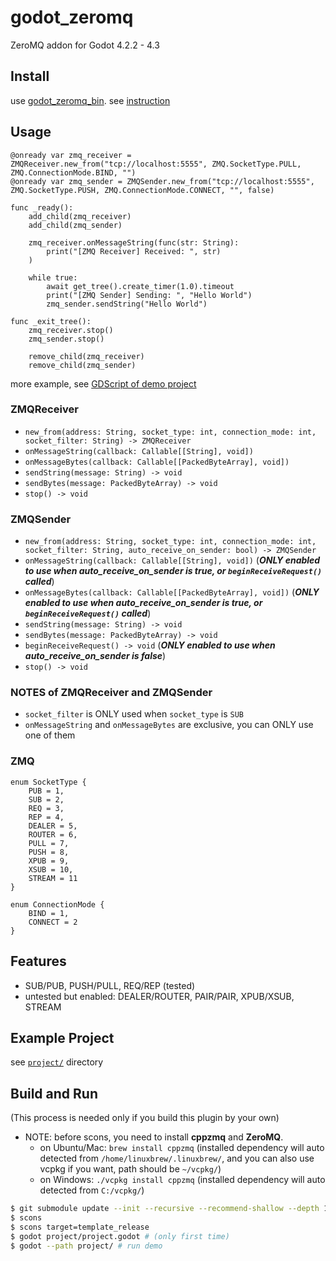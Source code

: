 # godot_zeromq

ZeroMQ addon for Godot 4.2.2 - 4.3

## Install

use [godot_zeromq_bin](https://github.com/funatsufumiya/godot_zeromq_bin). see [instruction](https://github.com/funatsufumiya/godot_zeromq_bin/blob/main/README.md)

## Usage

```gdscript
@onready var zmq_receiver = ZMQReceiver.new_from("tcp://localhost:5555", ZMQ.SocketType.PULL, ZMQ.ConnectionMode.BIND, "")
@onready var zmq_sender = ZMQSender.new_from("tcp://localhost:5555", ZMQ.SocketType.PUSH, ZMQ.ConnectionMode.CONNECT, "", false)

func _ready():
    add_child(zmq_receiver)
    add_child(zmq_sender)

    zmq_receiver.onMessageString(func(str: String):
        print("[ZMQ Receiver] Received: ", str)
    )

    while true:
        await get_tree().create_timer(1.0).timeout
        print("[ZMQ Sender] Sending: ", "Hello World")
        zmq_sender.sendString("Hello World")

func _exit_tree():
    zmq_receiver.stop()
    zmq_sender.stop()

    remove_child(zmq_receiver)
    remove_child(zmq_sender)
```

more example, see [GDScript of demo project](https://github.com/funatsufumiya/godot_zeromq/blob/main/project/zeromq_receiver.gd)

### ZMQReceiver

- `new_from(address: String, socket_type: int, connection_mode: int, socket_filter: String) -> ZMQReceiver`
- `onMessageString(callback: Callable[[String], void])`
- `onMessageBytes(callback: Callable[[PackedByteArray], void])`
- `sendString(message: String) -> void`
- `sendBytes(message: PackedByteArray) -> void`
- `stop() -> void`

### ZMQSender

- `new_from(address: String, socket_type: int, connection_mode: int, socket_filter: String, auto_receive_on_sender: bool) -> ZMQSender`
- `onMessageString(callback: Callable[[String], void])` (***ONLY enabled to use when auto_receive_on_sender is true, or `beginReceiveRequest()` called***)
- `onMessageBytes(callback: Callable[[PackedByteArray], void])` (***ONLY enabled to use when auto_receive_on_sender is true, or `beginReceiveRequest()` called***)
- `sendString(message: String) -> void`
- `sendBytes(message: PackedByteArray) -> void`
- `beginReceiveRequest() -> void` (***ONLY enabled to use when auto_receive_on_sender is false***)
- `stop() -> void`

### NOTES of ZMQReceiver and ZMQSender

- `socket_filter` is ONLY used when `socket_type` is `SUB`
- `onMessageString` and `onMessageBytes` are exclusive, you can ONLY use one of them

### ZMQ

```gdscript
enum SocketType {
    PUB = 1,
    SUB = 2,
    REQ = 3,
    REP = 4,
    DEALER = 5,
    ROUTER = 6,
    PULL = 7,
    PUSH = 8,
    XPUB = 9,
    XSUB = 10,
    STREAM = 11
}

enum ConnectionMode {
    BIND = 1,
    CONNECT = 2
}
```

## Features

- SUB/PUB, PUSH/PULL, REQ/REP (tested)
- untested but enabled: DEALER/ROUTER, PAIR/PAIR, XPUB/XSUB, STREAM

## Example Project

see [`project/`](project) directory

## Build and Run

(This process is needed only if you build this plugin by your own)

- NOTE: before scons, you need to install **cppzmq** and **ZeroMQ**. 
  - on Ubuntu/Mac: `brew install cppzmq` (installed dependency will auto detected from `/home/linuxbrew/.linuxbrew/`, and you can also use vcpkg if you want, path should be `~/vcpkg/`)
  - on Windows: `./vcpkg install cppzmq` (installed dependency will auto detected from `C:/vcpkg/`)

```bash
$ git submodule update --init --recursive --recommend-shallow --depth 1
$ scons
$ scons target=template_release
$ godot project/project.godot # (only first time)
$ godot --path project/ # run demo
```

